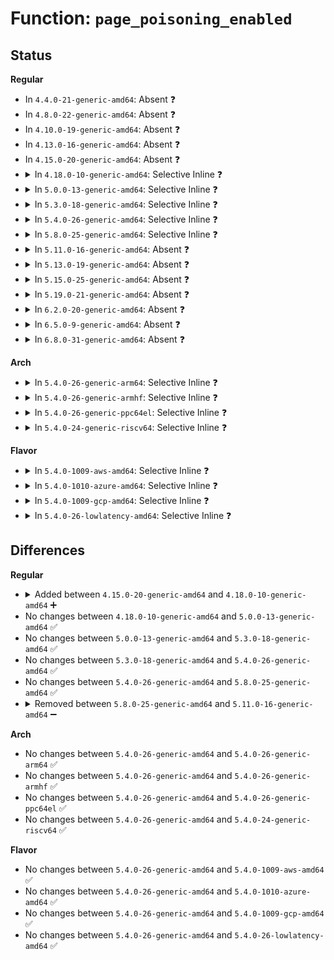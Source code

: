 # Function: <code>page_poisoning_enabled</code>

## Status
<b>Regular</b>
<ul>
<li>
In <code>4.4.0-21-generic-amd64</code>: Absent ❓
</li>
<li>
In <code>4.8.0-22-generic-amd64</code>: Absent ❓
</li>
<li>
In <code>4.10.0-19-generic-amd64</code>: Absent ❓
</li>
<li>
In <code>4.13.0-16-generic-amd64</code>: Absent ❓
</li>
<li>
In <code>4.15.0-20-generic-amd64</code>: Absent ❓
</li>
<li>
<details>
<summary>In <code>4.18.0-10-generic-amd64</code>: Selective Inline ❓</summary>

```c
bool page_poisoning_enabled()
```

```json
{
  "name": "page_poisoning_enabled",
  "collision_type": "Unique Global",
  "inline_type": "Selective",
  "funcs": [
    {
      "addr": 18446744071581346565,
      "name": "page_poisoning_enabled",
      "external": true,
      "loc": "mm/page_poison.c:20",
      "file": "mm/page_poison.c",
      "inline": "not declared, inlined",
      "caller_inline": [
        "mm/page_poison.c:kernel_poison_pages"
      ],
      "caller_func": [
        "mm/page_alloc.c:get_page_from_freelist",
        "mm/page_alloc.c:get_page_from_freelist"
      ]
    }
  ],
  "symbols": [
    {
      "addr": 18446744071581346528,
      "name": "page_poisoning_enabled",
      "section": ".text",
      "bind": "STB_GLOBAL",
      "size": 18
    }
  ]
}
```
</details>
</li>
<li>
<details>
<summary>In <code>5.0.0-13-generic-amd64</code>: Selective Inline ❓</summary>

```c
bool page_poisoning_enabled()
```

```json
{
  "name": "page_poisoning_enabled",
  "collision_type": "Unique Global",
  "inline_type": "Selective",
  "funcs": [
    {
      "addr": 18446744071581430661,
      "name": "page_poisoning_enabled",
      "external": true,
      "loc": "mm/page_poison.c:25",
      "file": "mm/page_poison.c",
      "inline": "not declared, inlined",
      "caller_inline": [
        "mm/page_poison.c:kernel_poison_pages"
      ],
      "caller_func": [
        "mm/page_alloc.c:get_page_from_freelist",
        "drivers/virtio/virtio_balloon.c:virtballoon_validate"
      ]
    }
  ],
  "symbols": [
    {
      "addr": 18446744071581430624,
      "name": "page_poisoning_enabled",
      "section": ".text",
      "bind": "STB_GLOBAL",
      "size": 18
    }
  ]
}
```
</details>
</li>
<li>
<details>
<summary>In <code>5.3.0-18-generic-amd64</code>: Selective Inline ❓</summary>

```c
bool page_poisoning_enabled()
```

```json
{
  "name": "page_poisoning_enabled",
  "collision_type": "Unique Global",
  "inline_type": "Selective",
  "funcs": [
    {
      "addr": 18446744071581543621,
      "name": "page_poisoning_enabled",
      "external": true,
      "loc": "mm/page_poison.c:26",
      "file": "mm/page_poison.c",
      "inline": "not declared, inlined",
      "caller_inline": [
        "mm/page_poison.c:kernel_poison_pages"
      ],
      "caller_func": [
        "init/main.c:start_kernel",
        "init/main.c:want_init_on_free",
        "mm/page_alloc.c:prep_new_page",
        "mm/page_alloc.c:prep_new_page",
        "mm/page_alloc.c:prep_new_page",
        "mm/page_alloc.c:__free_pages_ok",
        "mm/page_alloc.c:free_pcp_prepare",
        "mm/page_alloc.c:early_init_on_free",
        "mm/page_alloc.c:early_init_on_alloc",
        "mm/dmapool.c:dma_pool_free",
        "mm/dmapool.c:dma_pool_alloc",
        "drivers/virtio/virtio_balloon.c:virtballoon_validate",
        "net/core/sock.c:sk_prot_alloc"
      ]
    }
  ],
  "symbols": [
    {
      "addr": 18446744071581543584,
      "name": "page_poisoning_enabled",
      "section": ".text",
      "bind": "STB_GLOBAL",
      "size": 18
    }
  ]
}
```
</details>
</li>
<li>
<details>
<summary>In <code>5.4.0-26-generic-amd64</code>: Selective Inline ❓</summary>

```c
bool page_poisoning_enabled()
```

```json
{
  "name": "page_poisoning_enabled",
  "collision_type": "Unique Global",
  "inline_type": "Selective",
  "funcs": [
    {
      "addr": 18446744071581608517,
      "name": "page_poisoning_enabled",
      "external": true,
      "loc": "mm/page_poison.c:26",
      "file": "mm/page_poison.c",
      "inline": "not declared, inlined",
      "caller_inline": [
        "mm/page_poison.c:kernel_poison_pages"
      ],
      "caller_func": [
        "init/main.c:start_kernel",
        "init/main.c:want_init_on_free",
        "mm/page_alloc.c:prep_new_page",
        "mm/page_alloc.c:prep_new_page",
        "mm/page_alloc.c:prep_new_page",
        "mm/page_alloc.c:__free_pages_ok",
        "mm/page_alloc.c:free_pcp_prepare",
        "mm/page_alloc.c:early_init_on_free",
        "mm/page_alloc.c:early_init_on_alloc",
        "mm/dmapool.c:dma_pool_free",
        "mm/dmapool.c:dma_pool_alloc",
        "drivers/virtio/virtio_balloon.c:virtballoon_validate",
        "net/core/sock.c:sk_prot_alloc"
      ]
    }
  ],
  "symbols": [
    {
      "addr": 18446744071581608480,
      "name": "page_poisoning_enabled",
      "section": ".text",
      "bind": "STB_GLOBAL",
      "size": 18
    }
  ]
}
```
</details>
</li>
<li>
<details>
<summary>In <code>5.8.0-25-generic-amd64</code>: Selective Inline ❓</summary>

```c
bool page_poisoning_enabled()
```

```json
{
  "name": "page_poisoning_enabled",
  "collision_type": "Unique Global",
  "inline_type": "Selective",
  "funcs": [
    {
      "addr": 18446744071581823573,
      "name": "page_poisoning_enabled",
      "external": true,
      "loc": "mm/page_poison.c:26",
      "file": "mm/page_poison.c",
      "inline": "not declared, inlined",
      "caller_inline": [
        "mm/page_poison.c:kernel_poison_pages"
      ],
      "caller_func": [
        "init/main.c:report_meminit",
        "init/main.c:want_init_on_free",
        "mm/page_alloc.c:prep_new_page",
        "mm/page_alloc.c:prep_new_page",
        "mm/page_alloc.c:prep_new_page",
        "mm/page_alloc.c:__free_pages_ok",
        "mm/page_alloc.c:free_pcp_prepare",
        "mm/page_alloc.c:early_init_on_free",
        "mm/page_alloc.c:early_init_on_alloc",
        "mm/dmapool.c:dma_pool_free",
        "mm/dmapool.c:dma_pool_alloc",
        "drivers/virtio/virtio_balloon.c:virtballoon_validate",
        "drivers/virtio/virtio_balloon.c:virtballoon_probe",
        "net/core/sock.c:sk_prot_alloc"
      ]
    }
  ],
  "symbols": [
    {
      "addr": 18446744071581823392,
      "name": "page_poisoning_enabled",
      "section": ".text",
      "bind": "STB_GLOBAL",
      "size": 18
    }
  ]
}
```
</details>
</li>
<li>
<details>
<summary>In <code>5.11.0-16-generic-amd64</code>: Absent ❓</summary>

```json
{
  "name": "page_poisoning_enabled",
  "collision_type": "Static Duplication",
  "inline_type": "Full",
  "funcs": [
    {
      "addr": 18446744071579972936,
      "name": "page_poisoning_enabled",
      "external": false,
      "loc": "include/linux/mm.h:2922",
      "file": "kernel/power/snapshot.c",
      "inline": "declared, inlined",
      "caller_inline": [
        "kernel/power/snapshot.c:clear_or_poison_free_pages"
      ],
      "caller_func": []
    },
    {
      "addr": 18446744071581709186,
      "name": "page_poisoning_enabled",
      "external": false,
      "loc": "include/linux/mm.h:2922",
      "file": "mm/page_alloc.c",
      "inline": "declared, inlined",
      "caller_inline": [
        "mm/page_alloc.c:init_mem_debugging_and_hardening",
        "mm/page_alloc.c:init_mem_debugging_and_hardening",
        "mm/page_alloc.c:init_mem_debugging_and_hardening"
      ],
      "caller_func": []
    }
  ],
  "symbols": []
}
```
</details>
</li>
<li>
<details>
<summary>In <code>5.13.0-19-generic-amd64</code>: Absent ❓</summary>

```json
{
  "name": "page_poisoning_enabled",
  "collision_type": "Static Duplication",
  "inline_type": "Full",
  "funcs": [
    {
      "addr": 18446744071579975466,
      "name": "page_poisoning_enabled",
      "external": false,
      "loc": "include/linux/mm.h:2919",
      "file": "kernel/power/snapshot.c",
      "inline": "declared, inlined",
      "caller_inline": [
        "kernel/power/snapshot.c:clear_or_poison_free_pages"
      ],
      "caller_func": []
    },
    {
      "addr": 18446744071581729989,
      "name": "page_poisoning_enabled",
      "external": false,
      "loc": "include/linux/mm.h:2919",
      "file": "mm/page_alloc.c",
      "inline": "declared, inlined",
      "caller_inline": [
        "mm/page_alloc.c:init_mem_debugging_and_hardening"
      ],
      "caller_func": []
    }
  ],
  "symbols": []
}
```
</details>
</li>
<li>
<details>
<summary>In <code>5.15.0-25-generic-amd64</code>: Absent ❓</summary>

```json
{
  "name": "page_poisoning_enabled",
  "collision_type": "Static Duplication",
  "inline_type": "Full",
  "funcs": [
    {
      "addr": 18446744071580106764,
      "name": "page_poisoning_enabled",
      "external": false,
      "loc": "include/linux/mm.h:2977",
      "file": "kernel/power/snapshot.c",
      "inline": "declared, inlined",
      "caller_inline": [
        "kernel/power/snapshot.c:clear_or_poison_free_pages"
      ],
      "caller_func": []
    },
    {
      "addr": 18446744071582003829,
      "name": "page_poisoning_enabled",
      "external": false,
      "loc": "include/linux/mm.h:2977",
      "file": "mm/page_alloc.c",
      "inline": "declared, inlined",
      "caller_inline": [
        "mm/page_alloc.c:init_mem_debugging_and_hardening"
      ],
      "caller_func": []
    }
  ],
  "symbols": []
}
```
</details>
</li>
<li>
<details>
<summary>In <code>5.19.0-21-generic-amd64</code>: Absent ❓</summary>

```json
{
  "name": "page_poisoning_enabled",
  "collision_type": "Static Duplication",
  "inline_type": "Full",
  "funcs": [
    {
      "addr": 18446744071580246152,
      "name": "page_poisoning_enabled",
      "external": false,
      "loc": "include/linux/mm.h:3089",
      "file": "kernel/power/snapshot.c",
      "inline": "declared, inlined",
      "caller_inline": [
        "kernel/power/snapshot.c:clear_or_poison_free_pages"
      ],
      "caller_func": []
    },
    {
      "addr": 18446744071582428213,
      "name": "page_poisoning_enabled",
      "external": false,
      "loc": "include/linux/mm.h:3089",
      "file": "mm/page_alloc.c",
      "inline": "declared, inlined",
      "caller_inline": [
        "mm/page_alloc.c:init_mem_debugging_and_hardening"
      ],
      "caller_func": []
    }
  ],
  "symbols": []
}
```
</details>
</li>
<li>
<details>
<summary>In <code>6.2.0-20-generic-amd64</code>: Absent ❓</summary>

```json
{
  "name": "page_poisoning_enabled",
  "collision_type": "Static Duplication",
  "inline_type": "Full",
  "funcs": [
    {
      "addr": 18446744071580444188,
      "name": "page_poisoning_enabled",
      "external": false,
      "loc": "include/linux/mm.h:3281",
      "file": "kernel/power/snapshot.c",
      "inline": "declared, inlined",
      "caller_inline": [
        "kernel/power/snapshot.c:clear_or_poison_free_pages"
      ],
      "caller_func": []
    },
    {
      "addr": 18446744071627860277,
      "name": "page_poisoning_enabled",
      "external": false,
      "loc": "include/linux/mm.h:3281",
      "file": "mm/page_alloc.c",
      "inline": "declared, inlined",
      "caller_inline": [
        "mm/page_alloc.c:init_mem_debugging_and_hardening"
      ],
      "caller_func": []
    }
  ],
  "symbols": []
}
```
</details>
</li>
<li>
<details>
<summary>In <code>6.5.0-9-generic-amd64</code>: Absent ❓</summary>

```json
{
  "name": "page_poisoning_enabled",
  "collision_type": "Static Duplication",
  "inline_type": "Full",
  "funcs": [
    {
      "addr": 18446744071580514188,
      "name": "page_poisoning_enabled",
      "external": false,
      "loc": "include/linux/mm.h:3456",
      "file": "kernel/power/snapshot.c",
      "inline": "declared, inlined",
      "caller_inline": [
        "kernel/power/snapshot.c:clear_or_poison_free_pages"
      ],
      "caller_func": []
    },
    {
      "addr": 18446744071619620412,
      "name": "page_poisoning_enabled",
      "external": false,
      "loc": "include/linux/mm.h:3456",
      "file": "mm/mm_init.c",
      "inline": "declared, inlined",
      "caller_inline": [
        "mm/mm_init.c:mm_core_init"
      ],
      "caller_func": []
    }
  ],
  "symbols": []
}
```
</details>
</li>
<li>
<details>
<summary>In <code>6.8.0-31-generic-amd64</code>: Absent ❓</summary>

```json
{
  "name": "page_poisoning_enabled",
  "collision_type": "Static Duplication",
  "inline_type": "Full",
  "funcs": [
    {
      "addr": 18446744071580574620,
      "name": "page_poisoning_enabled",
      "external": false,
      "loc": "include/linux/mm.h:3662",
      "file": "kernel/power/snapshot.c",
      "inline": "declared, inlined",
      "caller_inline": [
        "kernel/power/snapshot.c:clear_or_poison_free_pages"
      ],
      "caller_func": []
    },
    {
      "addr": 18446744071621924556,
      "name": "page_poisoning_enabled",
      "external": false,
      "loc": "include/linux/mm.h:3662",
      "file": "mm/mm_init.c",
      "inline": "declared, inlined",
      "caller_inline": [
        "mm/mm_init.c:mm_core_init"
      ],
      "caller_func": []
    }
  ],
  "symbols": []
}
```
</details>
</li>
</ul>
<b>Arch</b>
<ul>
<li>
<details>
<summary>In <code>5.4.0-26-generic-arm64</code>: Selective Inline ❓</summary>

```c
bool page_poisoning_enabled()
```

```json
{
  "name": "page_poisoning_enabled",
  "collision_type": "Unique Global",
  "inline_type": "Selective",
  "funcs": [
    {
      "addr": 18446603336493050596,
      "name": "page_poisoning_enabled",
      "external": true,
      "loc": "mm/page_poison.c:26",
      "file": "mm/page_poison.c",
      "inline": "not declared, inlined",
      "caller_inline": [
        "mm/page_poison.c:kernel_poison_pages"
      ],
      "caller_func": [
        "init/main.c:start_kernel",
        "init/main.c:want_init_on_free",
        "mm/page_alloc.c:prep_new_page",
        "mm/page_alloc.c:prep_new_page",
        "mm/page_alloc.c:prep_new_page",
        "mm/page_alloc.c:__free_pages_ok",
        "mm/page_alloc.c:free_pcp_prepare",
        "mm/page_alloc.c:early_init_on_free",
        "mm/page_alloc.c:early_init_on_alloc",
        "mm/dmapool.c:dma_pool_free",
        "mm/dmapool.c:dma_pool_alloc",
        "drivers/virtio/virtio_balloon.c:virtballoon_validate",
        "net/core/sock.c:sk_prot_alloc"
      ]
    }
  ],
  "symbols": [
    {
      "addr": 18446603336493050528,
      "name": "page_poisoning_enabled",
      "section": ".text",
      "bind": "STB_GLOBAL",
      "size": 32
    }
  ]
}
```
</details>
</li>
<li>
<details>
<summary>In <code>5.4.0-26-generic-armhf</code>: Selective Inline ❓</summary>

```c
bool page_poisoning_enabled()
```

```json
{
  "name": "page_poisoning_enabled",
  "collision_type": "Unique Global",
  "inline_type": "Selective",
  "funcs": [
    {
      "addr": 3226763772,
      "name": "page_poisoning_enabled",
      "external": true,
      "loc": "mm/page_poison.c:26",
      "file": "mm/page_poison.c",
      "inline": "not declared, inlined",
      "caller_inline": [
        "mm/page_poison.c:kernel_poison_pages"
      ],
      "caller_func": [
        "init/main.c:start_kernel",
        "init/main.c:start_kernel",
        "init/main.c:start_kernel",
        "mm/page_alloc.c:prep_new_page",
        "mm/page_alloc.c:prep_new_page",
        "mm/page_alloc.c:prep_new_page",
        "mm/page_alloc.c:__free_pages_ok",
        "mm/page_alloc.c:free_pcp_prepare",
        "mm/page_alloc.c:early_init_on_free",
        "mm/page_alloc.c:early_init_on_alloc",
        "mm/dmapool.c:dma_pool_free",
        "mm/dmapool.c:dma_pool_alloc",
        "drivers/virtio/virtio_balloon.c:virtballoon_validate",
        "net/core/sock.c:sk_prot_alloc"
      ]
    }
  ],
  "symbols": [
    {
      "addr": 3226763716,
      "name": "page_poisoning_enabled",
      "section": ".text",
      "bind": "STB_GLOBAL",
      "size": 36
    }
  ]
}
```
</details>
</li>
<li>
<details>
<summary>In <code>5.4.0-26-generic-ppc64el</code>: Selective Inline ❓</summary>

```c
bool page_poisoning_enabled()
```

```json
{
  "name": "page_poisoning_enabled",
  "collision_type": "Unique Global",
  "inline_type": "Selective",
  "funcs": [
    {
      "addr": 13835058055286488896,
      "name": "page_poisoning_enabled",
      "external": true,
      "loc": "mm/page_poison.c:26",
      "file": "mm/page_poison.c",
      "inline": "not declared, inlined",
      "caller_inline": [
        "mm/page_poison.c:kernel_poison_pages"
      ],
      "caller_func": [
        "init/main.c:start_kernel",
        "init/main.c:want_init_on_free",
        "mm/page_alloc.c:prep_new_page",
        "mm/page_alloc.c:prep_new_page",
        "mm/page_alloc.c:prep_new_page",
        "mm/page_alloc.c:__free_pages_ok",
        "mm/page_alloc.c:free_pcp_prepare",
        "mm/page_alloc.c:early_init_on_free",
        "mm/page_alloc.c:early_init_on_alloc",
        "mm/dmapool.c:dma_pool_free",
        "mm/dmapool.c:dma_pool_alloc",
        "drivers/virtio/virtio_balloon.c:virtballoon_validate",
        "net/core/sock.c:sk_prot_alloc"
      ]
    }
  ],
  "symbols": [
    {
      "addr": 13835058055286488848,
      "name": "page_poisoning_enabled",
      "section": ".text",
      "bind": "STB_GLOBAL",
      "size": 28
    }
  ]
}
```
</details>
</li>
<li>
<details>
<summary>In <code>5.4.0-24-generic-riscv64</code>: Selective Inline ❓</summary>

```c
bool page_poisoning_enabled()
```

```json
{
  "name": "page_poisoning_enabled",
  "collision_type": "Unique Global",
  "inline_type": "Selective",
  "funcs": [
    {
      "addr": 18446743936272918248,
      "name": "page_poisoning_enabled",
      "external": true,
      "loc": "mm/page_poison.c:26",
      "file": "mm/page_poison.c",
      "inline": "not declared, inlined",
      "caller_inline": [
        "mm/page_poison.c:kernel_poison_pages"
      ],
      "caller_func": [
        "init/main.c:start_kernel",
        "init/main.c:start_kernel",
        "init/main.c:start_kernel",
        "mm/page_alloc.c:prep_new_page",
        "mm/page_alloc.c:prep_new_page",
        "mm/page_alloc.c:prep_new_page",
        "mm/page_alloc.c:__free_pages_ok",
        "mm/page_alloc.c:free_pcp_prepare",
        "mm/page_alloc.c:early_init_on_free",
        "mm/page_alloc.c:early_init_on_alloc",
        "mm/dmapool.c:dma_pool_free",
        "mm/dmapool.c:dma_pool_alloc",
        "drivers/virtio/virtio_balloon.c:virtballoon_validate",
        "net/core/sock.c:sk_prot_alloc"
      ]
    }
  ],
  "symbols": [
    {
      "addr": 18446743936272918180,
      "name": "page_poisoning_enabled",
      "section": ".text",
      "bind": "STB_GLOBAL",
      "size": 34
    }
  ]
}
```
</details>
</li>
</ul>
<b>Flavor</b>
<ul>
<li>
<details>
<summary>In <code>5.4.0-1009-aws-amd64</code>: Selective Inline ❓</summary>

```c
bool page_poisoning_enabled()
```

```json
{
  "name": "page_poisoning_enabled",
  "collision_type": "Unique Global",
  "inline_type": "Selective",
  "funcs": [
    {
      "addr": 18446744071581577253,
      "name": "page_poisoning_enabled",
      "external": true,
      "loc": "mm/page_poison.c:26",
      "file": "mm/page_poison.c",
      "inline": "not declared, inlined",
      "caller_inline": [
        "mm/page_poison.c:kernel_poison_pages"
      ],
      "caller_func": [
        "init/main.c:start_kernel",
        "init/main.c:want_init_on_free",
        "mm/page_alloc.c:prep_new_page",
        "mm/page_alloc.c:prep_new_page",
        "mm/page_alloc.c:prep_new_page",
        "mm/page_alloc.c:__free_pages_ok",
        "mm/page_alloc.c:free_pcp_prepare",
        "mm/page_alloc.c:early_init_on_free",
        "mm/page_alloc.c:early_init_on_alloc",
        "mm/dmapool.c:dma_pool_free",
        "mm/dmapool.c:dma_pool_alloc",
        "drivers/virtio/virtio_balloon.c:virtballoon_validate",
        "net/core/sock.c:sk_prot_alloc"
      ]
    }
  ],
  "symbols": [
    {
      "addr": 18446744071581577216,
      "name": "page_poisoning_enabled",
      "section": ".text",
      "bind": "STB_GLOBAL",
      "size": 18
    }
  ]
}
```
</details>
</li>
<li>
<details>
<summary>In <code>5.4.0-1010-azure-amd64</code>: Selective Inline ❓</summary>

```c
bool page_poisoning_enabled()
```

```json
{
  "name": "page_poisoning_enabled",
  "collision_type": "Unique Global",
  "inline_type": "Selective",
  "funcs": [
    {
      "addr": 18446744071581518821,
      "name": "page_poisoning_enabled",
      "external": true,
      "loc": "mm/page_poison.c:26",
      "file": "mm/page_poison.c",
      "inline": "not declared, inlined",
      "caller_inline": [
        "mm/page_poison.c:kernel_poison_pages"
      ],
      "caller_func": [
        "init/main.c:start_kernel",
        "init/main.c:want_init_on_free",
        "mm/page_alloc.c:prep_new_page",
        "mm/page_alloc.c:prep_new_page",
        "mm/page_alloc.c:prep_new_page",
        "mm/page_alloc.c:__free_pages_ok",
        "mm/page_alloc.c:free_pcp_prepare",
        "mm/page_alloc.c:early_init_on_free",
        "mm/page_alloc.c:early_init_on_alloc",
        "mm/dmapool.c:dma_pool_free",
        "mm/dmapool.c:dma_pool_alloc",
        "drivers/virtio/virtio_balloon.c:virtballoon_validate",
        "net/core/sock.c:sk_prot_alloc"
      ]
    }
  ],
  "symbols": [
    {
      "addr": 18446744071581518784,
      "name": "page_poisoning_enabled",
      "section": ".text",
      "bind": "STB_GLOBAL",
      "size": 18
    }
  ]
}
```
</details>
</li>
<li>
<details>
<summary>In <code>5.4.0-1009-gcp-amd64</code>: Selective Inline ❓</summary>

```c
bool page_poisoning_enabled()
```

```json
{
  "name": "page_poisoning_enabled",
  "collision_type": "Unique Global",
  "inline_type": "Selective",
  "funcs": [
    {
      "addr": 18446744071581568565,
      "name": "page_poisoning_enabled",
      "external": true,
      "loc": "mm/page_poison.c:26",
      "file": "mm/page_poison.c",
      "inline": "not declared, inlined",
      "caller_inline": [
        "mm/page_poison.c:kernel_poison_pages"
      ],
      "caller_func": [
        "init/main.c:start_kernel",
        "init/main.c:want_init_on_free",
        "mm/page_alloc.c:prep_new_page",
        "mm/page_alloc.c:prep_new_page",
        "mm/page_alloc.c:prep_new_page",
        "mm/page_alloc.c:__free_pages_ok",
        "mm/page_alloc.c:free_pcp_prepare",
        "mm/page_alloc.c:early_init_on_free",
        "mm/page_alloc.c:early_init_on_alloc",
        "mm/dmapool.c:dma_pool_free",
        "mm/dmapool.c:dma_pool_alloc",
        "drivers/virtio/virtio_balloon.c:virtballoon_validate",
        "net/core/sock.c:sk_prot_alloc"
      ]
    }
  ],
  "symbols": [
    {
      "addr": 18446744071581568528,
      "name": "page_poisoning_enabled",
      "section": ".text",
      "bind": "STB_GLOBAL",
      "size": 18
    }
  ]
}
```
</details>
</li>
<li>
<details>
<summary>In <code>5.4.0-26-lowlatency-amd64</code>: Selective Inline ❓</summary>

```c
bool page_poisoning_enabled()
```

```json
{
  "name": "page_poisoning_enabled",
  "collision_type": "Unique Global",
  "inline_type": "Selective",
  "funcs": [
    {
      "addr": 18446744071581633557,
      "name": "page_poisoning_enabled",
      "external": true,
      "loc": "mm/page_poison.c:26",
      "file": "mm/page_poison.c",
      "inline": "not declared, inlined",
      "caller_inline": [
        "mm/page_poison.c:kernel_poison_pages"
      ],
      "caller_func": [
        "init/main.c:start_kernel",
        "init/main.c:want_init_on_free",
        "mm/page_alloc.c:prep_new_page",
        "mm/page_alloc.c:prep_new_page",
        "mm/page_alloc.c:prep_new_page",
        "mm/page_alloc.c:__free_pages_ok",
        "mm/page_alloc.c:free_pcp_prepare",
        "mm/page_alloc.c:early_init_on_free",
        "mm/page_alloc.c:early_init_on_alloc",
        "mm/dmapool.c:dma_pool_free",
        "mm/dmapool.c:dma_pool_alloc",
        "drivers/virtio/virtio_balloon.c:virtballoon_validate",
        "net/core/sock.c:sk_prot_alloc"
      ]
    }
  ],
  "symbols": [
    {
      "addr": 18446744071581633520,
      "name": "page_poisoning_enabled",
      "section": ".text",
      "bind": "STB_GLOBAL",
      "size": 18
    }
  ]
}
```
</details>
</li>
</ul>

## Differences
<b>Regular</b>
<ul>
<li>
<details>
<summary>Added between <code>4.15.0-20-generic-amd64</code> and <code>4.18.0-10-generic-amd64</code> ➕</summary>

```c
bool page_poisoning_enabled()
```
</details>
</li>
<li>
No changes between <code>4.18.0-10-generic-amd64</code> and <code>5.0.0-13-generic-amd64</code> ✅
</li>
<li>
No changes between <code>5.0.0-13-generic-amd64</code> and <code>5.3.0-18-generic-amd64</code> ✅
</li>
<li>
No changes between <code>5.3.0-18-generic-amd64</code> and <code>5.4.0-26-generic-amd64</code> ✅
</li>
<li>
No changes between <code>5.4.0-26-generic-amd64</code> and <code>5.8.0-25-generic-amd64</code> ✅
</li>
<li>
<details>
<summary>Removed between <code>5.8.0-25-generic-amd64</code> and <code>5.11.0-16-generic-amd64</code> ➖</summary>

```c
bool page_poisoning_enabled()
```
</details>
</li>
</ul>
<b>Arch</b>
<ul>
<li>
No changes between <code>5.4.0-26-generic-amd64</code> and <code>5.4.0-26-generic-arm64</code> ✅
</li>
<li>
No changes between <code>5.4.0-26-generic-amd64</code> and <code>5.4.0-26-generic-armhf</code> ✅
</li>
<li>
No changes between <code>5.4.0-26-generic-amd64</code> and <code>5.4.0-26-generic-ppc64el</code> ✅
</li>
<li>
No changes between <code>5.4.0-26-generic-amd64</code> and <code>5.4.0-24-generic-riscv64</code> ✅
</li>
</ul>
<b>Flavor</b>
<ul>
<li>
No changes between <code>5.4.0-26-generic-amd64</code> and <code>5.4.0-1009-aws-amd64</code> ✅
</li>
<li>
No changes between <code>5.4.0-26-generic-amd64</code> and <code>5.4.0-1010-azure-amd64</code> ✅
</li>
<li>
No changes between <code>5.4.0-26-generic-amd64</code> and <code>5.4.0-1009-gcp-amd64</code> ✅
</li>
<li>
No changes between <code>5.4.0-26-generic-amd64</code> and <code>5.4.0-26-lowlatency-amd64</code> ✅
</li>
</ul>
